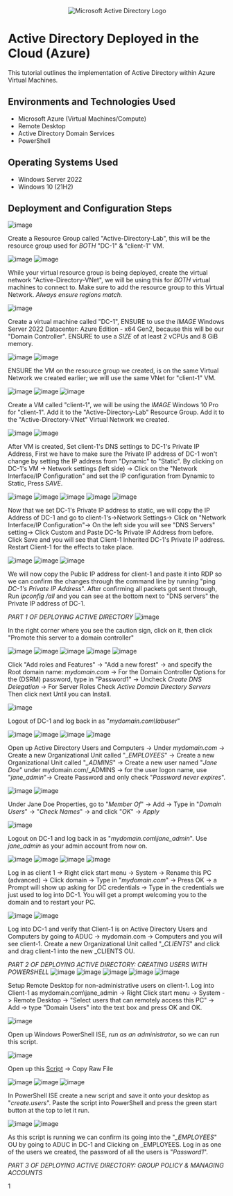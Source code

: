 <p align="center">
<img src="https://i.imgur.com/pU5A58S.png" alt="Microsoft Active Directory Logo"/>
</p>

<h1> Active Directory Deployed in the Cloud (Azure)</h1>
This tutorial outlines the implementation of Active Directory within Azure Virtual Machines.<br />


<h2>Environments and Technologies Used</h2>

- Microsoft Azure (Virtual Machines/Compute)
- Remote Desktop
- Active Directory Domain Services
- PowerShell

<h2>Operating Systems Used </h2>

- Windows Server 2022
- Windows 10 (21H2)

<h2>Deployment and Configuration Steps</h2>

![image](https://github.com/user-attachments/assets/7b0c6e4b-312c-434c-b96c-ac3240b5c081)

Create a Resource Group called "Active-Directory-Lab", this will be the resource group used for *BOTH* "DC-1" & "client-1" VM.

![image](https://github.com/user-attachments/assets/61e2460f-f745-4f64-a5c7-f4c2f6cb4edd)
![image](https://github.com/user-attachments/assets/bd0ab472-cc1f-47a5-9f86-214c59b2465e)

While your virtual resource group is being deployed, create the virtual network "Active-Directory-VNet",  we will be using this for *BOTH* virtual machines to connect to. Make sure to add the resource group to this Virtual Network. *Always ensure regions match.*

![image](https://github.com/user-attachments/assets/fceabeb7-9fa0-4099-8813-ed454b9b837a)

Create a virtual machine called "DC-1", ENSURE to use the *IMAGE* Windows Server 2022 Datacenter: Azure Edition - x64 Gen2, because this will be our "Domain Controller".
 ENSURE to use a *SIZE* of at least 2 vCPUs and 8 GiB memory.

![image](https://github.com/user-attachments/assets/0d32d636-9668-47ec-ba33-085f71621127)
![image](https://github.com/user-attachments/assets/34738de5-f91c-4d4c-abe2-b6cbd6f7cb7d)

ENSURE the VM on the resource group we created, is on the same Virtual Network we created earlier; we will use the same VNet for "client-1" VM.

![image](https://github.com/user-attachments/assets/44721b86-878a-40b7-927d-b71546523369)
![image](https://github.com/user-attachments/assets/db6d660c-496b-463a-843e-436e6efe8ef0)
![image](https://github.com/user-attachments/assets/cafd75b9-2d90-4736-bf7e-f10507a5fc95)

Create a VM called "client-1", we will be using the *IMAGE* Windows 10 Pro for "client-1". Add it to the "Active-Directory-Lab" Resource Group. Add it to the "Active-Directory-VNet" Virtual Network we created.

![image](https://github.com/user-attachments/assets/89a08c40-ae08-4368-ab03-d77272cd1656)
![image](https://github.com/user-attachments/assets/2138064c-fc96-407b-8771-a6e69cbf9c6d)

After VM is created, Set client-1's DNS settings to DC-1's Private IP Address, First we have to make sure the Private IP address of DC-1 won't change by setting the IP address from "Dynamic" to "Static". By clicking on DC-1's VM -> Network settings (left side) -> Click on the "Network Interface/IP Configuration" and set the IP configuration from Dynamic to Static, Press *SAVE*.

![image](https://github.com/user-attachments/assets/61ce3d78-ddb1-406d-a0c1-af5071a594c0)
![image](https://github.com/user-attachments/assets/c2f9a680-0387-4e72-a3c0-12961cbb51f8)
![image](https://github.com/user-attachments/assets/3271d936-80a7-46ff-b9ee-7d07064b4b39)
![image](https://github.com/user-attachments/assets/f6bc8e02-0a4b-418e-9150-5b1d02321585)
![image](https://github.com/user-attachments/assets/b3067e20-49a7-471b-80c8-9de01e56a73b)

Now that we set DC-1's Private IP address to static, we will copy the IP Address of DC-1 and go to client-1's->Network Settings-> Click on "Network Interface/IP Configuration"-> On the left side you will see "DNS Servers" setting-> Click Custom and Paste DC-1s Private IP Address from before. Click Save and you will see that Client-1 Inherited DC-1's Private IP address. Restart Client-1 for the effects to take place.

![image](https://github.com/user-attachments/assets/6d7090f4-0a24-4697-b41f-7a836bebacf0)
![image](https://github.com/user-attachments/assets/c1a1ab90-5ea7-4229-a18d-0681a4cdb694)
![image](https://github.com/user-attachments/assets/e3056966-cf84-4b2f-9270-6e4ede138fd0)

We will now copy the Public IP address for client-1 and paste it into RDP so we can confirm the changes through the command line by running "ping *DC-1's Private IP Address*". After confirming all packets got sent through, Run *ipconfig /all* and you can see at the bottom next to "DNS servers" the Private IP address of DC-1.


*PART 1 OF DEPLOYING ACTIVE DIRECTORY*
![image](https://github.com/user-attachments/assets/f8ca6166-7156-4216-bf49-a9427fffdee2)

In the right corner where you see the caution sign, click on it, then click "Promote this server to a domain controller"

![image](https://github.com/user-attachments/assets/65c7a071-c867-4b03-ab5c-2c09a54f0435)
![image](https://github.com/user-attachments/assets/f2091ed1-65cb-421e-a0a3-8d0e50baad79)
![image](https://github.com/user-attachments/assets/55a43ed1-1a1e-4045-a9e7-3d77b87d0148)
![image](https://github.com/user-attachments/assets/54ed897d-4146-4771-a521-76063201f384)
![image](https://github.com/user-attachments/assets/4d8c6df3-97c7-4940-ae2d-9a8fdf1f25e4)

Click "Add roles and Features" -> "Add a new forest" -> and specify the Root domain name: *mydomain.com* -> For the Domain Controller Options for the (DSRM) password, type in "Password1" -> Uncheck *Create DNS Delegation* -> For Server Roles Check *Active Domain Directory Servers* Then click next Until you can Install.

![image](https://github.com/user-attachments/assets/56aeb4af-4170-4c87-910d-e045d124c2e4)

Logout of DC-1 and log back in as "*mydomain.com\labuser*"

![image](https://github.com/user-attachments/assets/3316235d-936c-4a0e-8f45-a6fca1eb1168)
![image](https://github.com/user-attachments/assets/db587984-b622-4bed-96fa-a57b13113ede)
![image](https://github.com/user-attachments/assets/b31f83b1-ac3b-45c0-840b-2d68bfa30562)
![image](https://github.com/user-attachments/assets/ea3709ba-1e20-4020-b5fc-4f9fab9f0602)

Open up Active Directory Users and Computers -> Under *mydomain.com* -> Create a new Organizational Unit called "*_EMPLOYEES*" -> Create a new Organizational Unit called "*_ADMINS*" -> Create a new user named "*Jane Doe*" under mydomain.com/_ADMINS -> for the user logon name, use "*jane_admin*"-> Create Password and only check "*Password never expires*".

![image](https://github.com/user-attachments/assets/063a19bb-7738-4258-afe6-79643bfffd3e)
![image](https://github.com/user-attachments/assets/06083bff-d788-4410-8486-e556caf812de)

Under Jane Doe Properties, go to "*Member Of*" -> Add -> Type in "*Domain Users*" -> "*Check Names*" -> and click "*OK*" -> *Apply*

![image](https://github.com/user-attachments/assets/7989313e-e211-404a-995a-393002a5b5a0)

Logout on DC-1 and log back in as "*mydomain.com\jane_admin*". Use *jane_admin* as your admin account from now on.

![image](https://github.com/user-attachments/assets/dac03a0c-ee88-497f-8862-ebdd21cf1754)
![image](https://github.com/user-attachments/assets/38c2eb77-fe20-4683-9136-6ee7d89fd749)
![image](https://github.com/user-attachments/assets/d58a5115-4b1f-4da6-a359-e42e1174ec2d)
![image](https://github.com/user-attachments/assets/85552785-d534-4b13-8d54-fb2b659c1145)

Log in as client 1 -> Right click start menu -> System -> Rename this PC (advanced) -> Click domain -> Type in "*mydomain.com*" -> Press OK -> a Prompt will show up asking for DC credentials -> Type in the credentials we just used to log into DC-1. You will get a prompt welcoming you to the domain and to restart your PC.

![image](https://github.com/user-attachments/assets/1aca91c7-d8e8-43af-bc59-ad1ac02b41b9)
![image](https://github.com/user-attachments/assets/7d860bde-7333-4b45-8051-8d60b7c25cc2)

Log into DC-1 and verify that Client-1 is on Active Directory Users and Computers by going to ADUC -> mydomain.com -> Computers and you will see client-1. Create a new Organizational Unit called "*_CLIENTS*" and click and drag client-1 into the new _CLIENTS OU.


*PART 2 OF DEPLOYING ACTIVE DIRECTORY: CREATING USERS WITH POWERSHELL*
![image](https://github.com/user-attachments/assets/2dba3c53-f468-42d6-8cd2-f9dd7ecfff48)
![image](https://github.com/user-attachments/assets/495a44a4-9dc1-40cb-acf6-061a59784394)
![image](https://github.com/user-attachments/assets/c280a6e2-87ec-4a95-b462-0d83e5facbff)
![image](https://github.com/user-attachments/assets/a32abc16-5222-4b6e-83e0-5053bd53f1ff)
![image](https://github.com/user-attachments/assets/46f63bb3-87ce-404d-98c4-2f2bb22e0054)

Setup Remote Desktop for non-administrative users on client-1. Log into Client-1 as mydomain.com\jane_admin -> Right Click start menu -> System -> Remote Desktop -> "Select users that can remotely access this PC" -> Add -> type "Domain Users" into the text box and press OK and OK.

![image](https://github.com/user-attachments/assets/bda32b0b-b901-4fe1-8ef2-aec18ccb1c65)

Open up Windows PowerShell ISE, *run as an administrator*, so we can run this script.

![image](https://github.com/user-attachments/assets/dfcf9310-cea0-4179-95ef-20f0770932aa)

Open up this [Script](https://github.com/joshmadakor1/AD_PS/blob/master/Generate-Names-Create-Users.ps1) -> Copy Raw File

![image](https://github.com/user-attachments/assets/439fe713-d9f8-4bc7-9b51-af5646620255)
![image](https://github.com/user-attachments/assets/5b04ad8d-561b-493f-8286-41ac02015955)
![image](https://github.com/user-attachments/assets/fa4ee8e5-46df-4e6c-a7ab-67e31cc5f925)

In PowerShell ISE create a new script and save it onto your desktop as "*create.users*". Paste the script into PowerShell and press the green start button at the top to let it run.

![image](https://github.com/user-attachments/assets/0e3a4594-fddf-445d-a69f-3cef830da424)
![image](https://github.com/user-attachments/assets/c1227da2-f0f8-467b-86f0-516885367bbc)

As this script is running we can confirm its going into the "*_EMPLOYEES*" OU by going to ADUC in DC-1 and Clicking on _EMPLOYEES. Log in as one of the users we created, the password of all the users is "*Password1*".


*PART 3 OF DEPLOYING ACTIVE DIRECTORY: GROUP POLICY & MANAGING ACCOUNTS*













1

